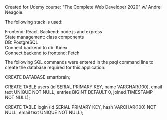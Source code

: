 Created for Udemy course: "The Complete Web Developer 2020" w/ Andrei Neagoie.  

The following stack is used:  

Frontend: React. 
Backend: node.js and express  
State management: class components  
DB: PostgreSQL  
Connect backend to db: Kinex  
Connect backend to frontend: Fetch  


The following SQL commands were entered in the psql command line to create the database required for this application:  

CREATE DATABASE smartbrain;  

CREATE TABLE users (id SERIAL PRIMARY KEY, name VARCHAR(100), email text UNIQUE NOT NULL, entries BIGINT DEFAULT 0, joined TIMESTAMP NOT NULL);  

CREATE TABLE login (id SERIAL PRIMARY KEY, hash VARCHAR(100) NOT NULL, email text UNIQUE NOT NULL);  
